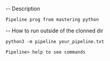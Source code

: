 
-- Description

    Pipeline prog from mastering python
    
    
-- How to run
    outside of the clonned dir
    
    python3 -m pipeline your_pipeline.txt
    
    Pipeline> help to see commands
        
    
    
        